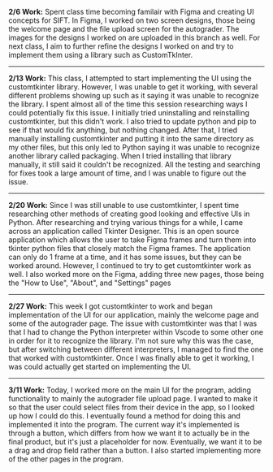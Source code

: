 **2/6 Work:**
Spent class time becoming familair with Figma and creating UI concepts for SIFT. In Figma, I worked on two screen designs, those being the welcome page and the file upload screen for the autograder. The images for the designs I worked on are uploaded in this branch as well. For next class, I aim to further refine the designs I worked on and try to implement them using a library such as CustomTkInter.
____________________________________
**2/13 Work:**
This class, I attempted to start implementing the UI using the customtkinter library. However, I was unable to get it working, with several different problems showing up such as it saying it was unable to recognize the library. I spent almost all of the time this session researching ways I could potentially fix this issue. I initially tried uninstalling and reinstalling customtkinter, but this didn't work. I also tried to update python and pip to see if that would fix anything, but nothing changed. After that, I tried manually installing customtkinter and putting it into the same directory as my other files, but this only led to Python saying it was unable to recognize another library called packaging. When I tried installing that library manually, it still said it couldn't be recognized. All the testing and searching for fixes took a large amount of time, and I was unable to figure out the issue.
____________________________________
**2/20 Work:**
Since I was still unable to use customtkinter, I spent time researching other methods of creating good looking and effective UIs in Python. After researching and trying various things for a while, I came across an application called Tkinter Designer. This is an open source application which allows the user to take Figma frames and turn them into tkinter python files that closely match the Figma frames. The application can only do 1 frame at a time, and it has some issues, but they can be worked around. However, I continued to try to get customtkinter work as well. I also worked more on the Figma, adding three new pages, those being the "How to Use", "About", and "Settings" pages
____________________________________
**2/27 Work:**
This week I got customtkinter to work and began implementation of the UI for our application, mainly the welcome page and some of the autograder page. The issue with customtkinter was that I was that I had to change the Python interpreter within Vscode to some other one in order for it to recognize the library. I'm not sure why this was the case, but after switching between different interpreters, I managed to find the one that worked with customtkinter. Once I was finally able to get it working, I was could actually get started on implementing the UI.
____________________________________
**3/11 Work:**
Today, I worked more on the main UI for the program, adding functionality to mainly the autograder file upload page. I wanted to make it so that the user could select files from their device in the app, so I looked up how I could do this. I eventually found a method for doing this and implemented it into the program. The current way it's implemented is through a button, which differs from how we want it to actually be in the final product, but it's just a placeholder for now. Eventually, we want it to be a drag and drop field rather than a button. I also started implementing more of the other pages in the program.
